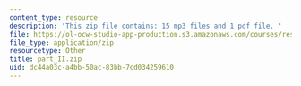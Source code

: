 ```yaml
---
content_type: resource
description: 'This zip file contains: 15 mp3 files and 1 pdf file. '
file: https://ol-ocw-studio-app-production.s3.amazonaws.com/courses/res-21g-003-learning-chinese-a-foundation-course-in-mandarin-spring-2011/dc44a03ca4bb50ac83bb7cd034259610_part_II.zip
file_type: application/zip
resourcetype: Other
title: part_II.zip
uid: dc44a03c-a4bb-50ac-83bb-7cd034259610
---
```

